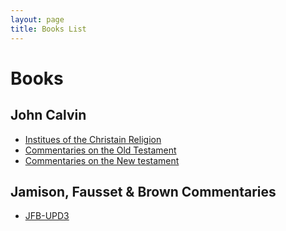 ```yaml
---
layout: page
title: Books List
---
```


# Books

## John Calvin

- [Institues of the Christain Religion](institutesofthechristianreligion/index.md)
- [Commentaries on the Old Testament](commentariesontheoldtestament/index.md)
- [Commentaries on the New testament](commentariesonthenewtestament/index.md)

## Jamison, Fausset & Brown Commentaries

- [JFB-UPD3](JFB-UPD3/JFB00.htm)

